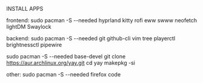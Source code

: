 INSTALL APPS

frontend:
sudo pacman -S --needed hyprland kitty rofi eww swww neofetch lightDM Swaylock

backend:
sudo pacman -S --needed git github-cli vim tree playerctl brightnessctl pipewire

sudo pacman -S --needed base-devel
git clone https://aur.archlinux.org/yay.git
cd yay
makepkg -si

other:
sudo pacman -S --needed firefox code